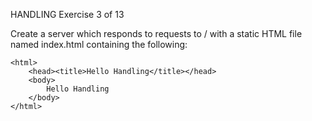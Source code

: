  HANDLING
 Exercise 3 of 13

Create a server which responds to requests to / with a static HTML file named
index.html containing the following:

    <html>
        <head><title>Hello Handling</title></head>
        <body>
            Hello Handling
        </body>
    </html>

